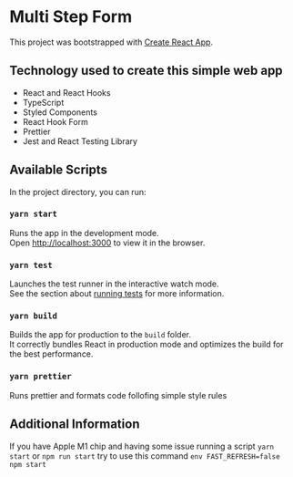 # Multi Step Form

This project was bootstrapped with [Create React App](https://github.com/facebook/create-react-app).

## Technology used to create this simple web app

-   React and React Hooks
-   TypeScript
-   Styled Components
-   React Hook Form
-   Prettier
-   Jest and React Testing Library

## Available Scripts

In the project directory, you can run:

### `yarn start`

Runs the app in the development mode.\
Open [http://localhost:3000](http://localhost:3000) to view it in the browser.

### `yarn test`

Launches the test runner in the interactive watch mode.\
See the section about [running tests](https://facebook.github.io/create-react-app/docs/running-tests) for more information.

### `yarn build`

Builds the app for production to the `build` folder.\
It correctly bundles React in production mode and optimizes the build for the best performance.

### `yarn prettier`

Runs prettier and formats code follofing simple style rules

## Additional Information

If you have Apple M1 chip and having some issue running a script `yarn start` or `npm run start` try to use this command `env FAST_REFRESH=false npm start`
